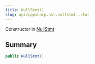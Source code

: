 ```yaml
---
title: NullStmt()
slug: api/cppsharp.ast.nullstmt..ctor
---
```

Constructor in [NullStmt](/api/cppsharp/ast/nullstmt)

## Summary



```csharp
public NullStmt()
```

